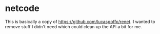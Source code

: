 # netcode

This is basically a copy of https://github.com/lucaspoffo/renet. I wanted to remove stuff I didn't need which could clean up the API a bit for me.
